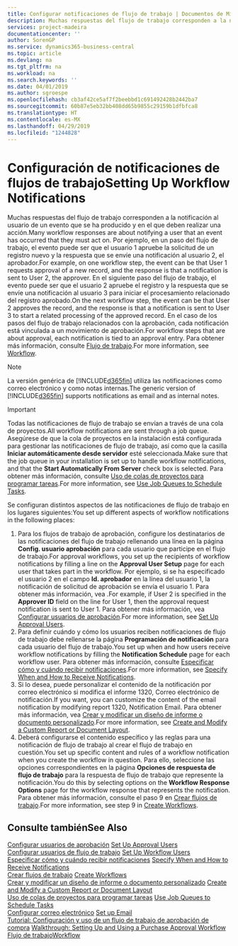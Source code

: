 ```yaml
---
title: Configurar notificaciones de flujo de trabajo | Documentos de Microsoft
description: Muchas respuestas del flujo de trabajo corresponden a la notificación al usuario de un evento que se ha producido y en el que deben realizar una acción. Por ejemplo, en un paso del flujo de trabajo, el evento puede ser que el usuario 1 apruebe la solicitud de un registro nuevo y la respuesta que se envíe una notificación al usuario 2, el aprobador. En el siguiente paso del flujo de trabajo, el evento puede ser que el usuario 2 apruebe el registro y la respuesta que se envíe una notificación al usuario 3 para iniciar el procesamiento relacionado del registro aprobado. En el caso de los pasos del flujo de trabajo relacionados con la aprobación, cada notificación está vinculada a un movimiento de aprobación.
services: project-madeira
documentationcenter: ''
author: SorenGP
ms.service: dynamics365-business-central
ms.topic: article
ms.devlang: na
ms.tgt_pltfrm: na
ms.workload: na
ms.search.keywords: ''
ms.date: 04/01/2019
ms.author: sgroespe
ms.openlocfilehash: cb3af42ce5af7f2beebbd1c691492428b2442ba7
ms.sourcegitcommit: 60b87e5eb32bb408dd65b9855c29159b1dfbfca8
ms.translationtype: HT
ms.contentlocale: es-MX
ms.lasthandoff: 04/29/2019
ms.locfileid: "1244828"
---
```

# <a name="setting-up-workflow-notifications"></a><span data-ttu-id="9b511-106">Configuración de notificaciones de flujos de trabajo</span><span class="sxs-lookup"><span data-stu-id="9b511-106">Setting Up Workflow Notifications</span></span>
<span data-ttu-id="9b511-107">Muchas respuestas del flujo de trabajo corresponden a la notificación al usuario de un evento que se ha producido y en el que deben realizar una acción.</span><span class="sxs-lookup"><span data-stu-id="9b511-107">Many workflow responses are about notifying a user that an event has occurred that they must act on.</span></span> <span data-ttu-id="9b511-108">Por ejemplo, en un paso del flujo de trabajo, el evento puede ser que el usuario 1 apruebe la solicitud de un registro nuevo y la respuesta que se envíe una notificación al usuario 2, el aprobador.</span><span class="sxs-lookup"><span data-stu-id="9b511-108">For example, on one workflow step, the event can be that User 1 requests approval of a new record, and the response is that a notification is sent to User 2, the approver.</span></span> <span data-ttu-id="9b511-109">En el siguiente paso del flujo de trabajo, el evento puede ser que el usuario 2 apruebe el registro y la respuesta que se envíe una notificación al usuario 3 para iniciar el procesamiento relacionado del registro aprobado.</span><span class="sxs-lookup"><span data-stu-id="9b511-109">On the next workflow step, the event can be that User 2 approves the record, and the response is that a notification is sent to User 3 to start a related processing of the approved record.</span></span> <span data-ttu-id="9b511-110">En el caso de los pasos del flujo de trabajo relacionados con la aprobación, cada notificación está vinculada a un movimiento de aprobación.</span><span class="sxs-lookup"><span data-stu-id="9b511-110">For workflow steps that are about approval, each notification is tied to an approval entry.</span></span> <span data-ttu-id="9b511-111">Para obtener más información, consulte [Flujo de trabajo](across-workflow.md).</span><span class="sxs-lookup"><span data-stu-id="9b511-111">For more information, see [Workflow](across-workflow.md).</span></span>  

> [!NOTE]  
>  <span data-ttu-id="9b511-112">La versión genérica de [!INCLUDE[d365fin](includes/d365fin_md.md)] utiliza las notificaciones como correo electrónico y como notas internas.</span><span class="sxs-lookup"><span data-stu-id="9b511-112">The generic version of [!INCLUDE[d365fin](includes/d365fin_md.md)] supports notifications as email and as internal notes.</span></span>  

> [!IMPORTANT]  
>  <span data-ttu-id="9b511-113">Todas las notificaciones de flujo de trabajo se envían a través de una cola de proyectos.</span><span class="sxs-lookup"><span data-stu-id="9b511-113">All workflow notifications are sent through a job queue.</span></span> <span data-ttu-id="9b511-114">Asegúrese de que la cola de proyectos en la instalación está configurada para gestionar las notificaciones de flujo de trabajo, así como que la casilla **Iniciar automáticamente desde servidor** esté seleccionada.</span><span class="sxs-lookup"><span data-stu-id="9b511-114">Make sure that the job queue in your installation is set up to handle workflow notifications, and that the **Start Automatically From Server** check box is selected.</span></span> <span data-ttu-id="9b511-115">Para obtener más información, consulte [Uso de colas de proyectos para programar tareas](admin-job-queues-schedule-tasks.md).</span><span class="sxs-lookup"><span data-stu-id="9b511-115">For more information, see [Use Job Queues to Schedule Tasks](admin-job-queues-schedule-tasks.md).</span></span>

<span data-ttu-id="9b511-116">Se configuran distintos aspectos de las notificaciones de flujo de trabajo en los lugares siguientes:</span><span class="sxs-lookup"><span data-stu-id="9b511-116">You set up different aspects of workflow notifications in the following places:</span></span>  

1.  <span data-ttu-id="9b511-117">Para los flujos de trabajo de aprobación, configure los destinatarios de las notificaciones del flujo de trabajo rellenando una línea en la página **Config. usuario aprobación** para cada usuario que participe en el flujo de trabajo.</span><span class="sxs-lookup"><span data-stu-id="9b511-117">For approval workflows, you set up the recipients of workflow notifications by filling a line on the **Approval User Setup** page for each user that takes part in the workflow.</span></span> <span data-ttu-id="9b511-118">Por ejemplo, si se ha especificado el usuario 2 en el campo **Id. aprobador** en la línea del usuario 1, la notificación de solicitud de aprobación se envía el usuario 1. Para obtener más información, vea .</span><span class="sxs-lookup"><span data-stu-id="9b511-118">For example, if User 2 is specified in the **Approver ID** field on the line for User 1, then the approval request notification is sent to User 1.</span></span> <span data-ttu-id="9b511-119">Para obtener más información, vea [Configurar usuarios de aprobación](across-how-to-set-up-approval-users.md).</span><span class="sxs-lookup"><span data-stu-id="9b511-119">For more information, see [Set Up Approval Users](across-how-to-set-up-approval-users.md).</span></span>  
2.  <span data-ttu-id="9b511-120">Para definir cuándo y cómo los usuarios reciben notificaciones de flujo de trabajo debe rellenarse la página **Programación de notificación** para cada usuario del flujo de trabajo.</span><span class="sxs-lookup"><span data-stu-id="9b511-120">You set up when and how users receive workflow notifications by filling the **Notification Schedule** page for each workflow user.</span></span> <span data-ttu-id="9b511-121">Para obtener más información, consulte [Especificar cómo y cuándo recibir notificaciones](across-how-to-specify-when-and-how-to-receive-notifications.md).</span><span class="sxs-lookup"><span data-stu-id="9b511-121">For more information, see [Specify When and How to Receive Notifications](across-how-to-specify-when-and-how-to-receive-notifications.md).</span></span>  
3.  <span data-ttu-id="9b511-122">Si lo desea, puede personalizar el contenido de la notificación por correo electrónico si modifica el informe 1320, Correo electrónico de notificación.</span><span class="sxs-lookup"><span data-stu-id="9b511-122">If you want, you can customize the content of the email notification by modifying report 1320, Notification Email.</span></span> <span data-ttu-id="9b511-123">Para obtener más información, vea [Crear y modificar un diseño de informe o documento personalizado](ui-how-create-custom-report-layout.md).</span><span class="sxs-lookup"><span data-stu-id="9b511-123">For more information, see [Create and Modify a Custom Report or Document Layout](ui-how-create-custom-report-layout.md).</span></span>  
4.  <span data-ttu-id="9b511-124">Deberá configurarse el contenido específico y las reglas para una notificación de flujo de trabajo al crear el flujo de trabajo en cuestión.</span><span class="sxs-lookup"><span data-stu-id="9b511-124">You set up specific content and rules of a workflow notification when you create the workflow in question.</span></span> <span data-ttu-id="9b511-125">Para ello, seleccione las opciones correspondientes en la página **Opciones de respuesta de flujo de trabajo** para la respuesta de flujo de trabajo que represente la notificación.</span><span class="sxs-lookup"><span data-stu-id="9b511-125">You do this by selecting options on the **Workflow Response Options** page for the workflow response that represents the notification.</span></span> <span data-ttu-id="9b511-126">Para obtener más información, consulte el paso 9 en [Crear flujos de trabajo](across-how-to-create-workflows.md).</span><span class="sxs-lookup"><span data-stu-id="9b511-126">For more information, see step 9 in [Create Workflows](across-how-to-create-workflows.md).</span></span>  

## <a name="see-also"></a><span data-ttu-id="9b511-127">Consulte también</span><span class="sxs-lookup"><span data-stu-id="9b511-127">See Also</span></span>  
 <span data-ttu-id="9b511-128">[Configurar usuarios de aprobación](across-how-to-set-up-approval-users.md) </span><span class="sxs-lookup"><span data-stu-id="9b511-128">[Set Up Approval Users](across-how-to-set-up-approval-users.md) </span></span>  
 <span data-ttu-id="9b511-129">[Configurar usuarios de flujo de trabajo](across-how-to-set-up-workflow-users.md) </span><span class="sxs-lookup"><span data-stu-id="9b511-129">[Set Up Workflow Users](across-how-to-set-up-workflow-users.md) </span></span>  
 <span data-ttu-id="9b511-130">[Especificar cómo y cuándo recibir notificaciones](across-how-to-specify-when-and-how-to-receive-notifications.md) </span><span class="sxs-lookup"><span data-stu-id="9b511-130">[Specify When and How to Receive Notifications](across-how-to-specify-when-and-how-to-receive-notifications.md) </span></span>  
 <span data-ttu-id="9b511-131">[Crear flujos de trabajo](across-how-to-create-workflows.md) </span><span class="sxs-lookup"><span data-stu-id="9b511-131">[Create Workflows](across-how-to-create-workflows.md) </span></span>  
 <span data-ttu-id="9b511-132">[Crear y modificar un diseño de informe o documento personalizado](ui-how-create-custom-report-layout.md) </span><span class="sxs-lookup"><span data-stu-id="9b511-132">[Create and Modify a Custom Report or Document Layout](ui-how-create-custom-report-layout.md) </span></span>  
 <span data-ttu-id="9b511-133">[Uso de colas de proyectos para programar tareas](admin-job-queues-schedule-tasks.md) </span><span class="sxs-lookup"><span data-stu-id="9b511-133">[Use Job Queues to Schedule Tasks](admin-job-queues-schedule-tasks.md) </span></span>  
 <span data-ttu-id="9b511-134">[Configurar correo electrónico](admin-how-setup-email.md) </span><span class="sxs-lookup"><span data-stu-id="9b511-134">[Set up Email](admin-how-setup-email.md) </span></span>  
 <span data-ttu-id="9b511-135">[Tutorial: Configuración y uso de un flujo de trabajo de aprobación de compra](walkthrough-setting-up-and-using-a-purchase-approval-workflow.md) </span><span class="sxs-lookup"><span data-stu-id="9b511-135">[Walkthrough: Setting Up and Using a Purchase Approval Workflow](walkthrough-setting-up-and-using-a-purchase-approval-workflow.md) </span></span>  
 [<span data-ttu-id="9b511-136">Flujo de trabajo</span><span class="sxs-lookup"><span data-stu-id="9b511-136">Workflow</span></span>](across-workflow.md)   

